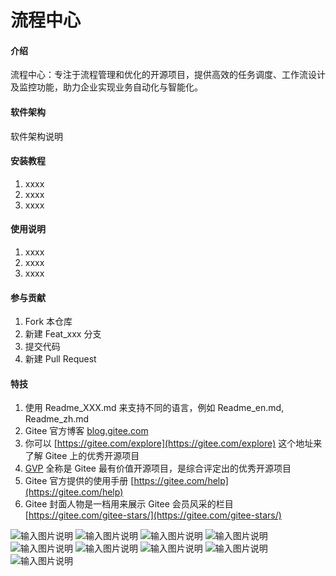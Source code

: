 # 流程中心

#### 介绍
流程中心：专注于流程管理和优化的开源项目，提供高效的任务调度、工作流设计及监控功能，助力企业实现业务自动化与智能化。

#### 软件架构
软件架构说明


#### 安装教程

1.  xxxx
2.  xxxx
3.  xxxx

#### 使用说明

1.  xxxx
2.  xxxx
3.  xxxx

#### 参与贡献

1.  Fork 本仓库
2.  新建 Feat_xxx 分支
3.  提交代码
4.  新建 Pull Request


#### 特技

1.  使用 Readme\_XXX.md 来支持不同的语言，例如 Readme\_en.md, Readme\_zh.md
2.  Gitee 官方博客 [blog.gitee.com](https://blog.gitee.com)
3.  你可以 [https://gitee.com/explore](https://gitee.com/explore) 这个地址来了解 Gitee 上的优秀开源项目
4.  [GVP](https://gitee.com/gvp) 全称是 Gitee 最有价值开源项目，是综合评定出的优秀开源项目
5.  Gitee 官方提供的使用手册 [https://gitee.com/help](https://gitee.com/help)
6.  Gitee 封面人物是一档用来展示 Gitee 会员风采的栏目 [https://gitee.com/gitee-stars/](https://gitee.com/gitee-stars/)





![输入图片说明](image.png)
![输入图片说明](image1.png)
![输入图片说明](image3.png)
![输入图片说明](image2.png)
![输入图片说明](image4.png)
![输入图片说明](image5.png)
![输入图片说明](image6.png)
![输入图片说明](image8.png)
![输入图片说明](image7.png)
